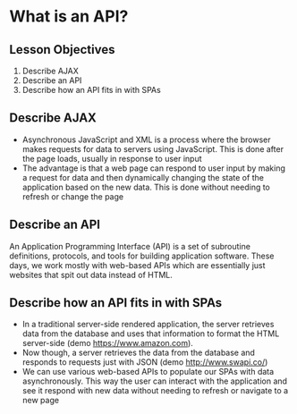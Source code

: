 # What is an API?

## Lesson Objectives

1. Describe AJAX
1. Describe an API
1. Describe how an API fits in with SPAs

## Describe AJAX

- Asynchronous JavaScript and XML is a process where the browser makes requests for data to servers using JavaScript.  This is done after the page loads, usually in response to user input
- The advantage is that a web page can respond to user input by making a request for data and then dynamically changing the state of the application based on the new data.  This is done without needing to refresh or change the page

## Describe an API

An Application Programming Interface (API) is a set of subroutine definitions, protocols, and tools for building application software.  These days, we work mostly with web-based APIs which are essentially just websites that spit out data instead of HTML.

## Describe how an API fits in with SPAs

- In a traditional server-side rendered application, the server retrieves data from the database and uses that information to format the HTML server-side (demo https://www.amazon.com).
- Now though, a server retrieves the data from the database and responds to requests just with JSON (demo http://www.swapi.co/)
- We can use various web-based APIs to populate our SPAs with data asynchronously.  This way the user can interact with the application and see it respond with new data without needing to refresh or navigate to a new page
